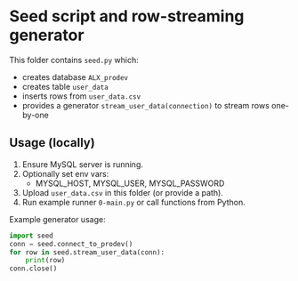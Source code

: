 # Seed script and row-streaming generator

This folder contains `seed.py` which:
- creates database `ALX_prodev`
- creates table `user_data`
- inserts rows from `user_data.csv`
- provides a generator `stream_user_data(connection)` to stream rows one-by-one

## Usage (locally)
1. Ensure MySQL server is running.
2. Optionally set env vars:
   - MYSQL_HOST, MYSQL_USER, MYSQL_PASSWORD
3. Upload `user_data.csv` in this folder (or provide a path).
4. Run example runner `0-main.py` or call functions from Python.

Example generator usage:
```python
import seed
conn = seed.connect_to_prodev()
for row in seed.stream_user_data(conn):
    print(row)
conn.close()
